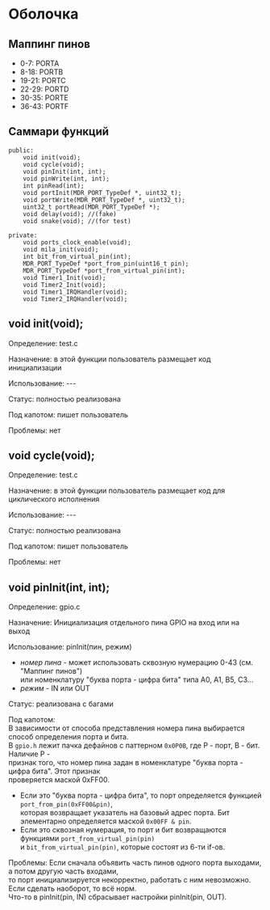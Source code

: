 Оболочка
========

Маппинг пинов
-------------

+ 0-7: PORTA
+ 8-18: PORTB
+ 19-21: PORTC
+ 22-29: PORTD
+ 30-35: PORTE
+ 36-43: PORTF

Саммари функций
---------------

	public:
		void init(void);
		void cycle(void);
		void pinInit(int, int);
		void pinWrite(int, int);
		int pinRead(int);
		void portInit(MDR_PORT_TypeDef *, uint32_t);
		void portWrite(MDR_PORT_TypeDef *, uint32_t);
		uint32_t portRead(MDR_PORT_TypeDef *);
		void delay(void); //(fake)
		void snake(void); //(for test)

	private:
		void ports_clock_enable(void);
		void mila_init(void);
		int bit_from_virtual_pin(int);
		MDR_PORT_TypeDef *port_from_pin(uint16_t pin);
		MDR_PORT_TypeDef *port_from_virtual_pin(int);
		void Timer1_Init(void);
		void Timer2_Init(void);
		void Timer1_IRQHandler(void);
		void Timer2_IRQHandler(void);

void init(void);
----------------

Определение: test.c

Назначение: в этой функции пользователь размещает код инициализации

Использование: ---

Статус: полностью реализована

Под капотом: пишет пользователь

Проблемы: нет

void cycle(void);
-----------------

Определение: test.c

Назначение: в этой функции пользователь размещает код для циклического исполнения

Использование: ---

Статус: полностью реализована

Под капотом: пишет пользователь

Проблемы: нет

void pinInit(int, int);
-----------------------

Определение: gpio.c

Назначение: Инициализация отдельного пина GPIO на вход или на выход

Использование: pinInit(пин, режим)

 + *номер пина* - может использовать сквозную нумерацию 0-43 (см. "Маппинг пинов")  
 или номенклатуру "буква порта - цифра бита" типа A0, A1, B5, C3...
 + *режим* - IN или OUT

Статус: реализована с багами

Под капотом:  
В зависимости от способа представления номера пина выбирается способ определения порта и бита.  
 В `gpio.h` лежит пачка дефайнов с паттерном `0x0P0B`, где P - порт, B - бит. Наличие P -  
 признак того, что номер пина задан в номенклатуре "буква порта - цифра бита". Этот признак  
 проверяется маской 0xFF00. 

  + Если это "буква порта - цифра бита", то порт определяется функцией `port_from_pin(0xFF00&pin)`,  
 которая возвращает указатель на базовый адрес порта. Бит элементарно определяется маской `0x00FF & pin`.  
  + Если это сквозная нумерация, то порт и бит возвращаются функциями `port_from_virtual_pin(pin)`  
  и `bit_from_virtual_pin(pin)`, которые состоят из 6-ти if-ов.

Проблемы:  Если сначала объявить часть пинов одного порта выходами, а потом другую часть входами,  
то порт инициализируется некорректно, работать с ним невозможно. Если сделать наоборот, то всё норм.  
Что-то в pinInit(pin, IN) сбрасывает настройки pinInit(pin, OUT).


